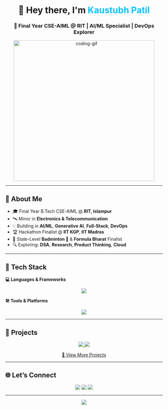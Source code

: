 <h1 align="center">👋 Hey there, I'm <span style="color:#00C2FF;">Kaustubh Patil</span></h1>
<h3 align="center">🚀 Final Year CSE-AIML @ RIT | AI/ML Specialist | DevOps Explorer</h3>

<p align="center">
  <img src="https://media.giphy.com/media/qgQUggAC3Pfv687qPC/giphy.gif" width="450" alt="coding-gif"/>
</p>

---

## 🧠 About Me
- 🎓 Final Year B.Tech CSE-AIML @ **RIT, Islampur**
- 🛰️ Minor in **Electronics & Telecommunication**
- 💡 Building in **AI/ML**, **Generative AI**, **Full-Stack**, **DevOps**
- 🏆 Hackathon Finalist @ **IIT KGP**, **IIT Madras**
- 🏸 State-Level **Badminton 🥈** & **Formula Bharat** Finalist
- 🔍 Exploring: **DSA**, **Research**, **Product Thinking**, **Cloud**

---

## 🚀 Tech Stack  

**💻 Languages & Frameworks**  
<p align="center">
  <img src="https://skillicons.dev/icons?i=python,java,js,html,css,react,nodejs,mongodb,mysql" />
</p>

**🛠️ Tools & Platforms**  
<p align="center">
  <img src="https://skillicons.dev/icons?i=git,github,linux,vscode,figma,docker" />
</p>

---

## 📂 Projects  

<p align="center">
  <a href="https://github.com/kaustubhpatil028/Project1">
    <img src="https://github-readme-stats.vercel.app/api/pin/?username=kaustubhpatil028&repo=Project1&theme=tokyonight" />
  </a>
  <a href="https://github.com/kaustubhpatil028/Project2">
    <img src="https://github-readme-stats.vercel.app/api/pin/?username=kaustubhpatil028&repo=Project2&theme=tokyonight" />
  </a>
</p>

<p align="center">
  <a href="https://github.com/kaustubhpatil028?tab=repositories">
    🔎 View More Projects
  </a>
</p>

---

## 🌐 Let’s Connect  

<p align="center">
  <a href="mailto:patilkaustubh2004@gmail.com"><img src="https://img.shields.io/badge/Gmail-D14836?style=for-the-badge&logo=gmail&logoColor=white"/></a>
  <a href="https://www.linkedin.com/in/kaustubh-patil-a55617256/"><img src="https://img.shields.io/badge/LinkedIn-0A66C2?style=for-the-badge&logo=linkedin&logoColor=white"/></a>
  <a href="https://github.com/kaustubhpatil028"><img src="https://img.shields.io/badge/GitHub-000?style=for-the-badge&logo=github&logoColor=white"/></a>
</p>

---

<p align="center">
  <img src="https://capsule-render.vercel.app/api?type=waving&color=00C2FF&height=150&section=footer"/>
</p>
